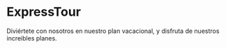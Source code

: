 # ExpressTour
Diviértete con nosotros en nuestro plan vacacional, y disfruta de nuestros increibles planes.
